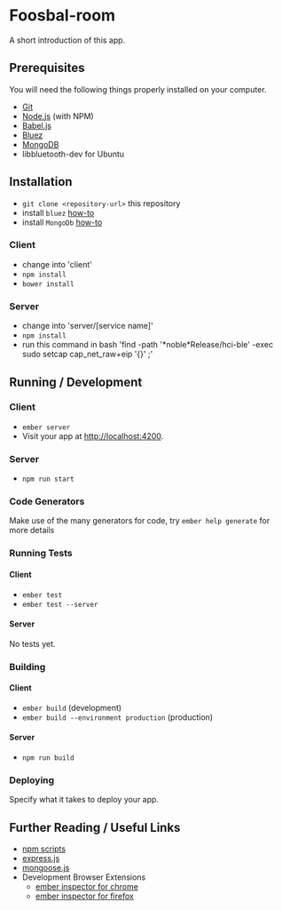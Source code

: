 # Foosbal-room

A short introduction of this app.

## Prerequisites

You will need the following things properly installed on your computer.

* [Git](http://git-scm.com/)
* [Node.js](http://nodejs.org/) (with NPM)
* [Babel.js](https://babeljs.io/)
* [Bluez](http://www.bluez.org/)
* [MongoDB](https://www.mongodb.org/downloads)
* libbluetooth-dev for Ubuntu

## Installation

* `git clone <repository-url>` this repository
* install `bluez` [how-to](http://www.jaredwolff.com/blog/get-started-with-bluetooth-low-energy/)
* install `MongoDb` [how-to](http://docs.mongodb.org/manual/administration/install-on-linux/)

### Client
* change into 'client'
* `npm install`
* `bower install`

### Server
* change into 'server/[service name]'
* `npm install`
* run this command in bash  'find -path '\*noble*Release/hci-ble\' -exec sudo setcap cap_net_raw+eip '\{}\' \;'

## Running / Development

### Client
* `ember server`
* Visit your app at [http://localhost:4200](http://localhost:4200).

### Server
* `npm run start`

### Code Generators

Make use of the many generators for code, try `ember help generate` for more details

### Running Tests

#### Client
* `ember test`
* `ember test --server`

#### Server
No tests yet.

### Building

#### Client
* `ember build` (development)
* `ember build --environment production` (production)

#### Server
* `npm run build`

### Deploying

Specify what it takes to deploy your app.

## Further Reading / Useful Links

* [npm scripts](https://docs.npmjs.com/cli/run-script)
* [express.js](http://expressjs.com/)
* [mongoose.js](http://mongoosejs.com/)
* Development Browser Extensions
  * [ember inspector for chrome](https://chrome.google.com/webstore/detail/ember-inspector/bmdblncegkenkacieihfhpjfppoconhi)
  * [ember inspector for firefox](https://addons.mozilla.org/en-US/firefox/addon/ember-inspector/)
